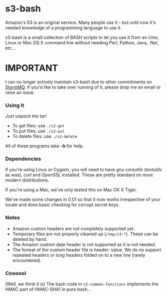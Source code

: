 # s3-bash #
Amazon's S3 is an original service. Many people use it - but until now it's needed knowledge of a programming language to use it.

s3-bash is a small collection of BASH scripts to let you use it from an Unix, Linux or Mac OS X command line without needing Perl, Python, Java, .Net, etc...

# IMPORTANT #
I can no longer actively maintain s3-bash due to other commitments on [StormMQ](http://stormmq.com). If you'd like to take over running of it, please drop me an email or raise an issue.

### Using It ###
_Just unpack the tar!_

  * To get files: use `./s3-get`
  * To put files: use `./s3-put`
  * To delete files: use `./s3-delete`

All of these programs take **-h** for help.

### Dependencies ###
If you're using Linux or Cygwin, you will need to have _gnu coreutils_ (_textutils_ as was), _curl_ and _OpenSSL_ installed. These are pretty standard on most modern distributions.

If you're using a Mac, we've only tested this on Mac OX X Tiger.

We've made some changes in 0.01 so that it now works irrespective of your locale and does basic checking for corrupt secret keys.

### Notes ###
  * Amazon custom headers are not completely supported yet.
  * Temporary files are not properly cleaned up (`/tmp/s3-*`). These can be deleted by hand.
  * The Amazon custom date header is not supported as it is not needed.
  * The format of the custom header file is header: value. We do no support repeated headers or long headers folded on to a new line (rarely encountered).

### Coooool ###
_(Well, we think it is)_
The bash code in `s3-common-functions` implements the HMAC part of HMAC-SHA1 in pure bash...